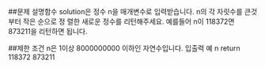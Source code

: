 ##문제 설명함수 solution은 정수 n을 매개변수로 입력받습니다. n의 각 자릿수를 큰것부터 작은 순으로 정
렬한 새로운 정수를 리턴해주세요. 예를들어 n이 118372면 873211을 리턴하면 됩니다.

##제한 조건 n은 1이상 8000000000 이하인 자연수입니다. 입출력 예 n return 118372 873211
